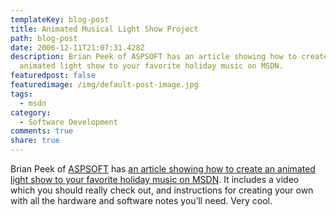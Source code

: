 ```yaml
---
templateKey: blog-post
title: Animated Musical Light Show Project
path: blog-post
date: 2006-12-11T21:07:31.428Z
description: Brian Peek of ASPSOFT has an article showing how to create an
  animated light show to your favorite holiday music on MSDN.
featuredpost: false
featuredimage: /img/default-post-image.jpg
tags:
  - msdn
category:
  - Software Development
comments: true
share: true
---
```

<!--StartFragment-->

Brian Peek of [ASPSOFT](http://www.aspsoft.com/) has [an article showing how to create an animated light show to your favorite holiday music on MSDN](http://msdn.microsoft.com/coding4fun/events/holidays/article.aspx?articleid=1230660). It includes a video which you should really check out, and instructions for creating your own with all the hardware and software notes you’ll need. Very cool.

<!--EndFragment-->